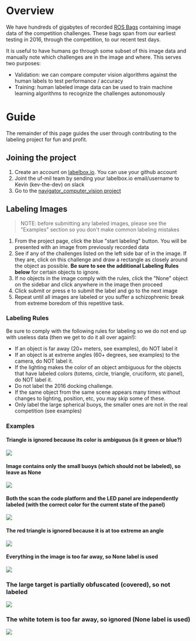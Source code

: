 # Overview
We have hundreds of gigabytes of recorded [ROS Bags](http://wiki.ros.org/Bags) containing image data of the competition challenges. These bags span from our earliest testing in 2016, through the competition, to our recent test days. 

It is useful to have humans go through some subset of this image data and manually note which challenges are in the image and where. This serves two purposes:

* Validation: we can compare computer vision algorithms against the human labels to test performance / accuracy
* Training: human labeled image data can be used to train machine learning algorithms to recognize the challenges autonomously

#  Guide
The remainder of this page guides the user through contributing to the labeling project for fun and profit.

## Joining the project

1. Create an account on [labelbox.io](http://labelbox.io/). You can use your github account
1. Joint the uf-mil team by sending your labelbox.io email/username to Kevin (kev-the-dev) on slack
1. Go to the [navigator_computer_vision project](https://app.labelbox.com/projects/cjm82v7349sed0780ftl7pawi/overview)

## Labeling Images

> NOTE: before submitting any labeled images, please see the "Examples" section so you don't make common labeling mistakes

1. From the project page, click the blue "start labeling" button.  You will be presented with an image from previously recorded data
1. See if any of the challenges listed on the left side bar of in the image. If they are, click on this challenge and draw a rectangle as closely around the object as possible. **Be sure to see the additional Labeling Rules below** for certain objects to ignore.
1. If no objects in the image comply with the rules, click the "None" object on the sidebar and click anywhere in the image then proceed
1. Click submit or press e to submit the label and go to the next image
1. Repeat until all images are labeled or you suffer a schizophrenic break from extreme boredom of this repetitive task. 

### Labeling Rules
Be sure to comply with the following rules for labeling so we do not end up with useless data (then we get to do it all over again!):

* If an object is far away (20+ meters, see examples), do NOT label it
* If an object is at extreme angles (60+ degrees, see examples) to the camera, do NOT label it.
* If the lighting makes the color of an object ambiguous for the objects that have labeled colors (totems, circle, triangle, cruciform, stc panel), do NOT label it.
* Do not label the 2016 docking challenge.
* If the same object from the same scene appears many times without changes to lighting, position, etc, you may skip some of these.
* Only label the large spherical buoys, the smaller ones are not in the real competition (see examples)


### Examples

####  Triangle is ignored because its color is ambiguous (is it green or blue?)
![](https://i.imgur.com/Qp1sMeU.png)
####  Image contains only the small buoys (which should not be labeled), so leave as None
![](https://i.imgur.com/RQZtcem.png)
####  Both the scan the code platform and the LED panel are independently labeled (with the correct color for the current state of the panel)
![](https://i.imgur.com/0OTQChv.png)
####  The red triangle is ignored because it is at too extreme an angle
![](https://i.imgur.com/7o0eSdZ.png)
#### Everything in the image is too far away, so None label is used
![](https://i.imgur.com/6ZMiNSM.jpg)
### The large target is partially obfuscated (covered), so not labeled
![](https://i.imgur.com/OtRvlfl.png)
### The white totem is too far away, so ignored (None label is used)
![](https://i.imgur.com/OyoIp0e.jpg)
